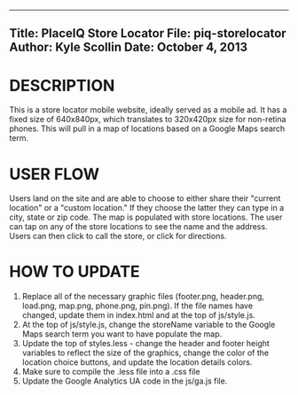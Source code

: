 ----------------------------
Title: PlaceIQ Store Locator
File: piq-storelocator
Author: Kyle Scollin
Date: October 4, 2013
----------------------------


DESCRIPTION
===========
This is a store locator mobile website, ideally served as a mobile ad. It has a fixed size of 640x840px, which translates to 320x420px size for non-retina phones. This will pull in a map of locations based on a Google Maps search term.


USER FLOW
=========
Users land on the site and are able to choose to either share their "current location" or a "custom location." If they choose the latter they can type in a city, state or zip code. The map is populated with store locations. The user can tap on any of the store locations to see the name and the address. Users can then click to call the store, or click for directions.


HOW TO UPDATE
=============
1. Replace all of the necessary graphic files (footer.png, header.png, load.png, map.png, phone.png, pin.png). If the file names have changed, update them in index.html and at the top of js/style.js.
2. At the top of js/style.js, change the storeName variable to the Google Maps search term you want to have populate the map.
3. Update the top of styles.less - change the header and footer height variables to reflect the size of the graphics, change the color of the location choice buttons, and update the location details colors.
4. Make sure to compile the .less file into a .css file
5. Update the Google Analytics UA code in the js/ga.js file.
